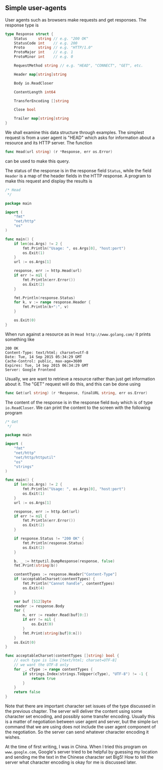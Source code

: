 ## Simple user-agents

User agents such as browsers make requests and get responses. The response type is

```go
type Response struct {
    Status     string // e.g. "200 OK"
    StatusCode int    // e.g. 200
    Proto      string // e.g. "HTTP/1.0"
    ProtoMajor int    // e.g. 1
    ProtoMinor int    // e.g. 0

    RequestMethod string // e.g. "HEAD", "CONNECT", "GET", etc.

    Header map[string]string

    Body io.ReadCloser

    ContentLength int64

    TransferEncoding []string

    Close bool

    Trailer map[string]string
}
```  

We shall examine this data structure through examples. The simplest request is from a user agent is "HEAD" which asks for information about a resource and its HTTP server. The function

```go
func Head(url string) (r *Response, err os.Error)
```

can be used to make this query.

The status of the response is in the response field `Status`, while the field `Header` is a map of the header fields in the HTTP response. A program to make this request and display the results is

```go
/* Head
 */

package main

import (
	"fmt"
	"net/http"
	"os"
)

func main() {
	if len(os.Args) != 2 {
		fmt.Println("Usage: ", os.Args[0], "host:port")
		os.Exit(1)
	}
	url := os.Args[1]

	response, err := http.Head(url)
	if err != nil {
		fmt.Println(err.Error())
		os.Exit(2)
	}

	fmt.Println(response.Status)
	for k, v := range response.Header {
		fmt.Println(k+":", v)
	}

	os.Exit(0)
}
```

When run against a resource as in `Head http://www.golang.com/` it prints something like

```
200 OK
Content-Type: text/html; charset=utf-8
Date: Tue, 14 Sep 2015 05:34:29 GMT
Cache-Control: public, max-age=3600
Expires: Tue, 14 Sep 2015 06:34:29 GMT
Server: Google Frontend
``` 

Usually, we are want to retrieve a resource rather than just get information about it. The "GET" request will do this, and this can be done using

```go
func Get(url string) (r *Response, finalURL string, err os.Error)
```    

The content of the response is in the response field `Body` which is of type `io.ReadCloser`. We can print the content to the screen with the following program

```go
/* Get
 */

package main

import (
	"fmt"
	"net/http"
	"net/http/httputil"
	"os"
	"strings"
)

func main() {
	if len(os.Args) != 2 {
		fmt.Println("Usage: ", os.Args[0], "host:port")
		os.Exit(1)
	}
	url := os.Args[1]

	response, err := http.Get(url)
	if err != nil {
		fmt.Println(err.Error())
		os.Exit(2)
	}

	if response.Status != "200 OK" {
		fmt.Println(response.Status)
		os.Exit(2)
	}

	b, _ := httputil.DumpResponse(response, false)
	fmt.Print(string(b))

	contentTypes := response.Header["Content-Type"]
	if !acceptableCharset(contentTypes) {
		fmt.Println("Cannot handle", contentTypes)
		os.Exit(4)
	}

	var buf [512]byte
	reader := response.Body
	for {
		n, err := reader.Read(buf[0:])
		if err != nil {
			os.Exit(0)
		}
		fmt.Print(string(buf[0:n]))
	}
	os.Exit(0)
}

func acceptableCharset(contentTypes []string) bool {
	// each type is like [text/html; charset=UTF-8]
	// we want the UTF-8 only
	for _, cType := range contentTypes {
		if strings.Index(strings.ToUpper(cType), "UTF-8") != -1 {
			return true
		}
	}
	return false
}
```

Note that there are important character set issues of the type discussed in the previous chapter. The server will deliver the content using some character set encoding, and possibly some transfer encoding. Usually this is a matter of negotiation between user agent and server, but the simple `Get` command that we are using does not include the user agent component of the negotiation. So the server can send whatever character encoding it wishes.

At the time of first writing, I was in China. When I tried this program on `www.google.com`, Google's server tried to be helpful by guessing my location and sending me the text in the Chinese character set Big5! How to tell the server what character encoding is okay for me is discussed later. 

